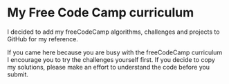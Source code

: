 # My Free Code Camp curriculum

I decided to add my freeCodeCamp algorithms, challenges and projects to GitHub for my reference.

If you came here because you are busy with the freeCodeCamp curriculum I encourage you to try the challenges yourself first. If you decide to copy my solutions, please make an effort to understand the code before you submit.
